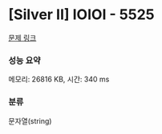 # [Silver II] IOIOI - 5525 

[문제 링크](https://www.acmicpc.net/problem/5525) 

### 성능 요약

메모리: 26816 KB, 시간: 340 ms

### 분류

문자열(string)

